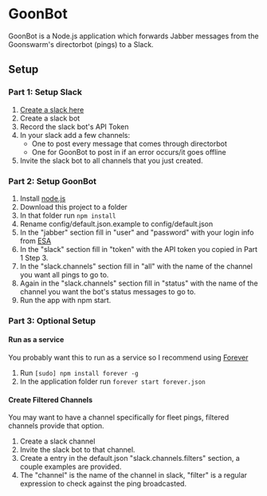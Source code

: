 # GoonBot

GoonBot is a Node.js application which forwards Jabber messages from the Goonswarm's directorbot (pings) to a Slack.

## Setup

### Part 1: Setup Slack
1. [Create a slack here](https://slack.com/create#email)
2. Create a slack bot
3. Record the slack bot's API Token
4. In your slack add a few channels:
    * One to post every message that comes through directorbot
    * One for GoonBot to post in if an error occurs/it goes offline
5. Invite the slack bot to all channels that you just created.

### Part 2: Setup GoonBot
1. Install [node.js](https://nodejs.org/en/)
2. Download this project to a folder
3. In that folder run ```npm install```
4. Rename config/default.json.example to config/default.json
5. In the "jabber" section fill in "user" and "password" with your login info from [ESA](https://goonfleet.com/esa/)
6. In the "slack" section fill in "token" with the API token you copied in Part 1 Step 3.
7. In the "slack.channels" section fill in "all" with the name of the channel you want all pings to go to.
8. Again in the "slack.channels" section fill in "status" with the name of the channel you want the bot's status messages to go to.
9. Run the app with npm start.

### Part 3: Optional Setup

#### Run as a service

You probably want this to run as a service so I recommend using [Forever](https://www.npmjs.com/package/forever)

1. Run ```[sudo] npm install forever -g```
2. In the application folder run ```forever start forever.json```

#### Create Filtered Channels

You may want to have a channel specifically for fleet pings, filtered channels provide that option.

1. Create a slack channel
2. Invite the slack bot to that channel.
3. Create a entry in the default.json "slack.channels.filters" section, a couple examples are provided.
4. The "channel" is the name of the channel in slack, "filter" is a regular expression to check against the ping broadcasted.
